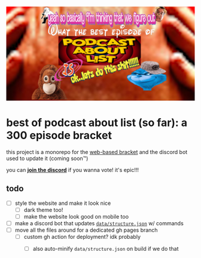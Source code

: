 <p align="center" width="100%">
 <img alt="pal 300 bracket banner" src="web/src/img/branding/card.jpg?raw=true">
</p>

# best of podcast about list (so far): a 300 episode bracket

this project is a monorepo for the [web-based bracket][1] and the discord bot
used to update it (coming soon™)

you can **[join the discord][2]** if you wanna vote! it's epic!!!


## todo

- [ ] style the website and make it look nice
  - [ ] dark theme too!
  - [ ] make the website look good on mobile too
- [ ] make a discord bot that updates [`data/structure.json`][4] w/ commands
- [ ] move all the files around for a dedicated gh pages branch
  - [ ] custom gh action for deployment? idk probably
    - [ ] also auto-minify `data/structure.json` on build if we do that


[1]: https://bracket.podaboutli.st
[2]: https://podaboutli.st/discord
[3]: https://github.com/podaboutlist/pal-300-bracket/blob/main/misc/img/pal_300_bracket_full.png
[4]: https://github.com/podaboutlist/pal-300-bracket/blob/main/web/data/structure.json
